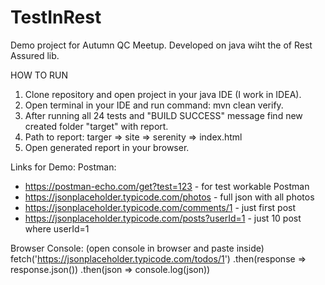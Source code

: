 # TestInRest
Demo project for Autumn QC Meetup. Developed on java wiht the of Rest Assured lib.

HOW TO RUN
1. Clone repository and open project in your java IDE (I work in IDEA).
2. Open terminal in your IDE and run command: mvn clean verify.
3. After running all 24 tests and "BUILD SUCCESS" message find new created folder "target" with report.
4. Path to report: targer => site => serenity => index.html
5. Open generated report in your browser.



Links for Demo:
Postman:
  * https://postman-echo.com/get?test=123 - for test workable Postman
  * https://jsonplaceholder.typicode.com/photos - full json with all photos 
  * https://jsonplaceholder.typicode.com/comments/1 - just first post
  * https://jsonplaceholder.typicode.com/posts?userId=1 - just 10 post where userId=1 


Browser Console:
(open console in browser and paste inside)
fetch('https://jsonplaceholder.typicode.com/todos/1')
  .then(response => response.json())
  .then(json => console.log(json))


